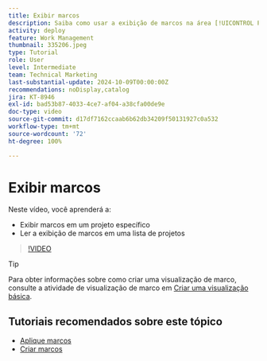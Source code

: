 ```yaml
---
title: Exibir marcos
description: Saiba como usar a exibição de marcos na área [!UICONTROL Projeto].
activity: deploy
feature: Work Management
thumbnail: 335206.jpeg
type: Tutorial
role: User
level: Intermediate
team: Technical Marketing
last-substantial-update: 2024-10-09T00:00:00Z
recommendations: noDisplay,catalog
jira: KT-8946
exl-id: bad53b87-4033-4ce7-af04-a38cfa00de9e
doc-type: video
source-git-commit: d17df7162ccaab6b62db34209f50131927c0a532
workflow-type: tm+mt
source-wordcount: '72'
ht-degree: 100%

---
```


# Exibir marcos

Neste vídeo, você aprenderá a:

* Exibir marcos em um projeto específico
* Ler a exibição de marcos em uma lista de projetos

>[!VIDEO](https://video.tv.adobe.com/v/335206/?quality=12&learn=on&enablevpops)

>[!TIP]
>
>Para obter informações sobre como criar uma visualização de marco, consulte a atividade de visualização de marco em [Criar uma visualização básica](/help/reporting/basic-reporting/create-a-basic-view.md).

## Tutoriais recomendados sobre este tópico

* [Aplique marcos](/help/manage-work/approval-processes-and-milestone-paths/apply-milestones.md)
* [Criar marcos](/help/administration-and-setup/approval-processes-and-milestone-paths/creating-milestones.md)


